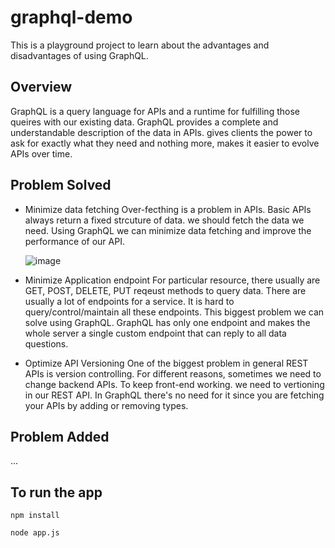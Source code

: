 # graphql-demo 

This is a playground project to learn about the advantages and disadvantages of using GraphQL.
## Overview
GraphQL is a query language for APIs and a runtime for fulfilling those queires with our existing data. GraphQL provides a complete and understandable description of the data in APIs. gives clients the power to ask for exactly what they need and nothing more, makes it easier to evolve APIs over time.

## Problem Solved

- Minimize data fetching
  Over-fecthing is a problem in APIs. Basic APIs always return a fixed strcuture of data. we should fetch the data we need. Using GraphQL we can minimize data fetching and improve the performance of our API.
  
  ![image](https://user-images.githubusercontent.com/24758636/120868173-50b38380-c58b-11eb-82d3-80be5f34e1ea.png)

- Minimize Application endpoint
  For particular resource, there usually are GET, POST, DELETE, PUT reqeust methods to query data. There are usually a lot of endpoints for a service. It is hard to query/control/maintain all these endpoints. This biggest problem we can solve using GraphQL. GraphQL has only one endpoint and makes the whole server a single custom endpoint that can reply to all data questions.


- Optimize API Versioning
  One of the biggest problem in general REST APIs is version controlling. For different reasons, sometimes we need to change backend APIs. To keep front-end working. we need to vertioning in our REST API. In GraphQL there's no need for it since you are fetching your APIs by adding or removing types.

## Problem Added
...

## To run the app

`npm install`

`node app.js`
